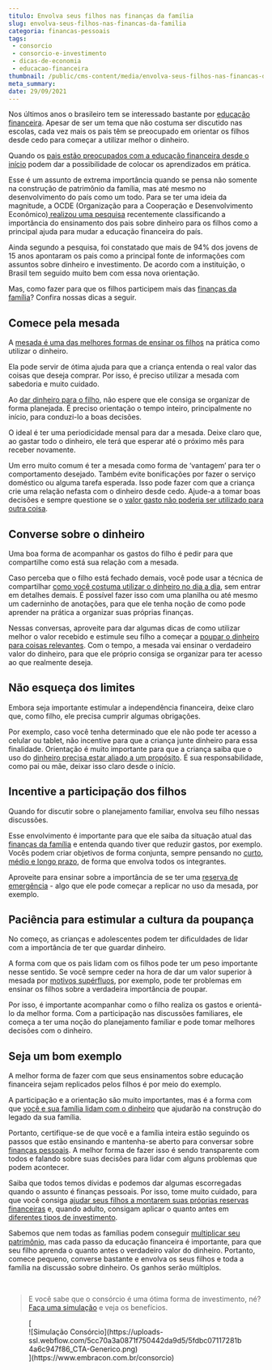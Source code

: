 ```yaml
---
titulo: Envolva seus filhos nas finanças da família
slug: envolva-seus-filhos-nas-financas-da-familia
categoria: financas-pessoais
tags:
 - consorcio
 - consorcio-e-investimento
 - dicas-de-economia
 - educacao-financeira
thumbnail: /public/cms-content/media/envolva-seus-filhos-nas-financas-da-familia.jpg
meta_summary: 
date: 29/09/2021
---
```

Nos últimos anos o brasileiro tem se interessado bastante por [educação financeira](https://www.embracon.com.br/blog/entenda-a-importancia-da-educacao-financeira-na-sua-vida). Apesar de ser um tema que não costuma ser discutido nas escolas, cada vez mais os pais têm se preocupado em orientar os filhos desde cedo para começar a utilizar melhor o dinheiro.

Quando os [pais estão preocupados com a educação financeira desde o início](https://www.embracon.com.br/blog/como-ensinar-educacao-financeira-aos-filhos) podem dar a possibilidade de colocar os aprendizados em prática.

Esse é um assunto de extrema importância quando se pensa não somente na construção de patrimônio da família, mas até mesmo no desenvolvimento do país como um todo. Para se ter uma ideia da magnitude, a OCDE (Organização para a Cooperação e Desenvolvimento Econômico)[ realizou uma pesquisa](https://valorinveste.globo.com/educacao-financeira/noticia/2020/05/07/conversas-entre-pais-e-filhos-sobre-dinheiro-e-principal-ferramenta-para-aumentar-educacao-financeira-de-jovens-diz-ocde.ghtml) recentemente classificando a importância do ensinamento dos pais sobre dinheiro para os filhos como a principal ajuda para mudar a educação financeira do país.

Ainda segundo a pesquisa, foi constatado que mais de 94% dos jovens de 15 anos apontaram os pais como a principal fonte de informações com assuntos sobre dinheiro e investimento. De acordo com a instituição, o Brasil tem seguido muito bem com essa nova orientação.

Mas, como fazer para que os filhos participem mais das [finanças da família](https://www.embracon.com.br/blog/planejamento-financeiro-um-guia-para-as-financas-nao-sairem-de-controle)? Confira nossas dicas a seguir.

Comece pela mesada
------------------

A [mesada é uma das melhores formas de ensinar os filhos](https://www.embracon.com.br/blog/seu-filho-recebe-mesada-descubra-o-valor-ideal-para-cada-idade) na prática como utilizar o dinheiro.

Ela pode servir de ótima ajuda para que a criança entenda o real valor das coisas que deseja comprar. Por isso, é preciso utilizar a mesada com sabedoria e muito cuidado.

Ao [dar dinheiro para o filho](https://www.embracon.com.br/blog/financas-da-familia-como-ensinar-os-filhos-a-economizar-dinheiro), não espere que ele consiga se organizar de forma planejada. É preciso orientação o tempo inteiro, principalmente no início, para conduzi-lo a boas decisões.

O ideal é ter uma periodicidade mensal para dar a mesada. Deixe claro que, ao gastar todo o dinheiro, ele terá que esperar até o próximo mês para receber novamente.

Um erro muito comum é ter a mesada como forma de ‘vantagem’ para ter o comportamento desejado. Também evite bonificações por fazer o serviço doméstico ou alguma tarefa esperada. Isso pode fazer com que a criança crie uma relação nefasta com o dinheiro desde cedo. Ajude-a a tomar boas decisões e sempre questione se o [valor gasto não poderia ser utilizado para outra coisa](https://www.embracon.com.br/blog/como-identificar-e-eliminar-gastos-desnecessarios).

Converse sobre o dinheiro
-------------------------

Uma boa forma de acompanhar os gastos do filho é pedir para que compartilhe como está sua relação com a mesada.

Caso perceba que o filho está fechado demais, você pode usar a técnica de compartilhar [como você costuma utilizar o dinheiro no dia a dia](https://www.embracon.com.br/blog/aprenda-como-montar-um-orcamento-familiar-em-5-passos), sem entrar em detalhes demais. É possível fazer isso com uma planilha ou até mesmo um caderninho de anotações, para que ele tenha noção de como pode aprender na prática a organizar suas próprias finanças.

Nessas conversas, aproveite para dar algumas dicas de como utilizar melhor o valor recebido e estimule seu filho a começar a [poupar o dinheiro para coisas relevantes](https://www.embracon.com.br/blog/poupar-dinheiro-com-o-consorcio-e-possivel-sim). Com o tempo, a mesada vai ensinar o verdadeiro valor do dinheiro, para que ele próprio consiga se organizar para ter acesso ao que realmente deseja.

Não esqueça dos limites
-----------------------

Embora seja importante estimular a independência financeira, deixe claro que, como filho, ele precisa cumprir algumas obrigações.

Por exemplo, caso você tenha determinado que ele não pode ter acesso a celular ou tablet, não incentive para que a criança junte dinheiro para essa finalidade. Orientação é muito importante para que a criança saiba que o uso do [dinheiro precisa estar aliado a um propósito](https://www.embracon.com.br/blog/afinal-quais-sao-as-diferencas-entre-poupar-economizar-e-investir). É sua responsabilidade, como pai ou mãe, deixar isso claro desde o início.

Incentive a participação dos filhos
-----------------------------------

Quando for discutir sobre o planejamento familiar, envolva seu filho nessas discussões.

Esse envolvimento é importante para que ele saiba da situação atual das [finanças da família](https://www.embracon.com.br/blog/entenda-como-e-possivel-manter-a-saude-financeira-da-sua-familia) e entenda quando tiver que reduzir gastos, por exemplo. Vocês podem criar objetivos de forma conjunta, sempre pensando no [curto, médio e longo prazo](https://www.embracon.com.br/blog/como-investir-em-curto-medio-e-longo-prazo), de forma que envolva todos os integrantes.

Aproveite para ensinar sobre a importância de se ter uma [reserva de emergência](https://www.embracon.com.br/blog/reserva-financeira-como-preparar-a-sua) - algo que ele pode começar a replicar no uso da mesada, por exemplo.

Paciência para estimular a cultura da poupança
----------------------------------------------

No começo, as crianças e adolescentes podem ter dificuldades de lidar com a importância de ter que guardar dinheiro.

A forma com que os pais lidam com os filhos pode ter um peso importante nesse sentido. Se você sempre ceder na hora de dar um valor superior à mesada por [motivos supérfluos](https://www.embracon.com.br/blog/quais-sao-as-despesas-superfluas-que-podem-ser-cortadas-do-dia-a-dia), por exemplo, pode ter problemas em ensinar os filhos sobre a verdadeira importância de poupar.

Por isso, é importante acompanhar como o filho realiza os gastos e orientá-lo da melhor forma. Com a participação nas discussões familiares, ele começa a ter uma noção do planejamento familiar e pode tomar melhores decisões com o dinheiro.

Seja um bom exemplo
-------------------

A melhor forma de fazer com que seus ensinamentos sobre educação financeira sejam replicados pelos filhos é por meio do exemplo.

A participação e a orientação são muito importantes, mas é a forma com que [você e sua família lidam com o dinheiro](https://www.embracon.com.br/blog/como-organizar-as-financas-do-casal) que ajudarão na construção do legado da sua família.

Portanto, certifique-se de que você e a família inteira estão seguindo os passos que estão ensinando e mantenha-se aberto para conversar sobre [finanças pessoais](https://www.embracon.com.br/category/financas-pessoais). A melhor forma de fazer isso é sendo transparente com todos e falando sobre suas decisões para lidar com alguns problemas que podem acontecer.

Saiba que todos temos dívidas e podemos dar algumas escorregadas quando o assunto é finanças pessoais. Por isso, tome muito cuidado, para que você consiga [ajudar seus filhos a montarem suas próprias reservas financeiras](https://www.embracon.com.br/blog/financas-da-familia-como-ensinar-os-filhos-a-economizar-dinheiro) e, quando adulto, consigam aplicar o quanto antes em [diferentes tipos de investimento](https://www.embracon.com.br/blog/quais-sao-os-melhores-tipos-de-investimentos-atualmente-confira).

Sabemos que nem todas as famílias podem conseguir [multiplicar seu patrimônio](https://www.embracon.com.br/blog/e-possivel-aumentar-o-patrimonio-saiba-aqui), mas cada passo da educação financeira é importante, para que seu filho aprenda o quanto antes o verdadeiro valor do dinheiro. Portanto, comece pequeno, converse bastante e envolva os seus filhos e toda a família na discussão sobre dinheiro. Os ganhos serão múltiplos.

‍

> E você sabe que o consórcio é uma ótima forma de investimento, né? [Faça uma simulação](https://www.embracon.com.br/consorcio) e veja os benefícios.

<figure class="w-richtext-figure-type-image w-richtext-align-center">[<div>![Simulação Consórcio](https://uploads-ssl.webflow.com/5cc70a3a0871f750442da9d5/5fdbc07117281b4a6c947f86_CTA-Generico.png)</div>](https://www.embracon.com.br/consorcio)</figure>
